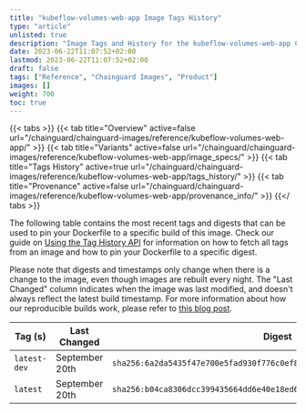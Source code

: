 ```yaml
---
title: "kubeflow-volumes-web-app Image Tags History"
type: "article"
unlisted: true
description: "Image Tags and History for the kubeflow-volumes-web-app Chainguard Image"
date: 2023-06-22T11:07:52+02:00
lastmod: 2023-06-22T11:07:52+02:00
draft: false
tags: ["Reference", "Chainguard Images", "Product"]
images: []
weight: 700
toc: true
---
```


{{< tabs >}}
{{< tab title="Overview" active=false url="/chainguard/chainguard-images/reference/kubeflow-volumes-web-app/" >}}
{{< tab title="Variants" active=false url="/chainguard/chainguard-images/reference/kubeflow-volumes-web-app/image_specs/" >}}
{{< tab title="Tags History" active=true url="/chainguard/chainguard-images/reference/kubeflow-volumes-web-app/tags_history/" >}}
{{< tab title="Provenance" active=false url="/chainguard/chainguard-images/reference/kubeflow-volumes-web-app/provenance_info/" >}}
{{</ tabs >}}

The following table contains the most recent tags and digests that can be used to pin your Dockerfile to a specific build of this image. Check our guide on [Using the Tag History API](/chainguard/chainguard-images/using-the-tag-history-api/) for information on how to fetch all tags from an image and how to pin your Dockerfile to a specific digest.

Please note that digests and timestamps only change when there is a change to the image, even though images are rebuilt every night. The "Last Changed" column indicates when the image was last modified, and doesn't always reflect the latest build timestamp. For more information about how our reproducible builds work, please refer to [this blog post](https://www.chainguard.dev/unchained/reproducing-chainguards-reproducible-image-builds).

| Tag (s)       | Last Changed   | Digest                                                                    |
|---------------|----------------|---------------------------------------------------------------------------|
|  `latest-dev` | September 20th | `sha256:6a2da5435f47e700e5fad930f776c0ef86f779637c90bd949b983c5361ba086a` |
|  `latest`     | September 20th | `sha256:b04ca8306dcc399435664dd6e40e18ed6e585c4a6bb542e76f16a3ca875db2d8` |

